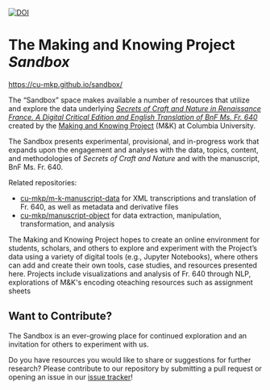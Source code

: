 [![DOI](https://zenodo.org/badge/309510720.svg)](https://zenodo.org/badge/latestdoi/309510720)

# The Making and Knowing Project *Sandbox*

https://cu-mkp.github.io/sandbox/

The “Sandbox” space makes available a number of resources that utilize and explore the data underlying [_Secrets of Craft and Nature in Renaissance France. A Digital Critical Edition and English Translation of BnF Ms. Fr. 640_](https://edition640.makingandknowing.org/) created by the [Making and Knowing Project](https://www.makingandknowing.org/) (M&K) at Columbia University.

The Sandbox presents experimental, provisional, and in-progress work that expands upon the engagement and analyses with the data, topics, content, and methodologies of _Secrets of Craft and Nature_ and with the manuscript, BnF Ms. Fr. 640. 

Related repositories:
- [cu-mkp/m-k-manuscript-data](https://github.com/cu-mkp/m-k-manuscript-data) for XML transcriptions and translation of Fr. 640, as well as metadata and derivative files
- [cu-mkp/manuscript-object](https://github.com/cu-mkp/manuscript-object) for data extraction, manipulation, transformation, and analysis

The Making and Knowing Project hopes to create an online environment for students, scholars, and others to explore and experiment with the Project’s data using a variety of digital tools (e.g., Jupyter Notebooks), where others can add and create their own tools, case studies, and resources presented here. Projects include visualizations and analysis of Fr. 640 through NLP, explorations of M&K's encoding oteaching resources such as assignment sheets

## Want to Contribute?

The Sandbox is an ever-growing place for continued exploration and an invitation for others to experiment with us. 

Do you have resources you would like to share or suggestions for further research? Please contribute to our repository by submitting a pull request or opening an issue in our [issue tracker](https://github.com/cu-mkp/sandbox/issues)!
